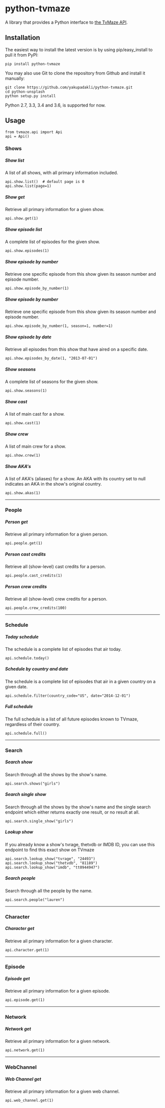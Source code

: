 # python-tvmaze

A library that provides a Python interface to [the TvMaze API](http://www.tvmaze.com/api).

## Installation

The easiest way to install the latest version
is by using pip/easy_install to pull it from PyPI:

    pip install python-tvmaze

You may also use Git to clone the repository from
Github and install it manually:

    git clone https://github.com/yakupadakli/python-tvmaze.git
    cd python-unsplash
    python setup.py install

Python 2.7, 3.3, 3.4 and 3.6, is supported for now.

## Usage

    from tvmaze.api import Api
    api = Api()

### Shows

##### Show list

A list of all shows, with all primary information included. 

    api.show.list()  # default page is 0
    api.show.list(page=1)

##### Show get

Retrieve all primary information for a given show.

    api.show.get(1)

##### Show episode list

A complete list of episodes for the given show.

    api.show.episodes(1)

##### Show episode by number

Retrieve one specific episode from this show given its season number and episode number.

    api.show.episode_by_number(1)

##### Show episode by number

Retrieve one specific episode from this show given its season number and episode number.

    api.show.episode_by_number(1, season=1, number=1)

##### Show episode by date

Retrieve all episodes from this show that have aired on a specific date.

    api.show.episodes_by_date(1, "2013-07-01")

##### Show seasons

A complete list of seasons for the given show.

    api.show.seasons(1)

##### Show cast

A list of main cast for a show.

    api.show.cast(1)

##### Show crew

A list of main crew for a show.

    api.show.crew(1)

##### Show AKA's

A list of AKA's (aliases) for a show. 
An AKA with its country set to null indicates an AKA in the show's original country.

    api.show.akas(1)


---


### People

##### Person get

Retrieve all primary information for a given person.

    api.people.get(1)

##### Person cast credits

Retrieve all (show-level) cast credits for a person.

    api.people.cast_credits(1)

##### Person crew credits

Retrieve all (show-level) crew credits for a person.

    api.people.crew_credits(100)


---


### Schedule

##### Today schedule

The schedule is a complete list of episodes that air today.

    api.schedule.today()

##### Schedule by country and date

The schedule is a complete list of episodes that air in a given country on a given date.

    api.schedule.filter(country_code="US", date="2014-12-01")

##### Full schedule

The full schedule is a list of all future episodes known to TVmaze, regardless of their country.

    api.schedule.full()


---


### Search

##### Search show

Search through all the shows by the show's name.

    api.search.shows("girls")

##### Search single show

Search through all the shows by the show's name and the 
single search endpoint which either returns exactly one result, or no result at all.

    api.search.single_show("girls")

##### Lookup show

If you already know a show's tvrage, thetvdb or IMDB ID, 
you can use this endpoint to find this exact show on TVmaze

    api.search.lookup_show("tvrage", "24493")
    api.search.lookup_show("thetvdb", "81189")
    api.search.lookup_show("imdb", "tt0944947")

##### Search people

Search through all the people by the name.

    api.search.people("lauren")


---


### Character

##### Character get

Retrieve all primary information for a given character.

    api.character.get(1)


---


### Episode

##### Episode get

Retrieve all primary information for a given episode.

    api.episode.get(1)


---


### Network

##### Network get

Retrieve all primary information for a given network.

    api.network.get(1)


---


### WebChannel

##### Web Channel get

Retrieve all primary information for a given web channel.

    api.web_channel.get(1)
